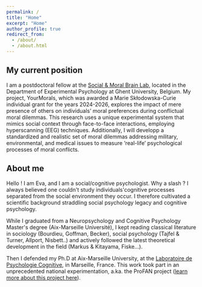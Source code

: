 ```yaml
---
permalink: /
title: "Home"
excerpt: "Home"
author_profile: true
redirect_from: 
  - /about/
  - /about.html
---
```

## My current position

I am a postdoctoral fellow at the [Social & Moral Brain Lab](https://moralsocialbrain.com/), located in the Department of Experimental Psychology at Ghent University, Belgium. 
My project, YourMorals, which was awarded a Marie Skłodowska-Curie individual grant for the years 2024-2026, explores the impact of mere presence of others on individuals’ moral preferences during conflictual moral dilemmas. 
This research uses a unique experimental system that mimics social context through face-to-face interactions, employing hyperscanning (EEG) techniques.
Additionally, I will developp a standardized and realistic set of moral dilemmas addressing military, environmental, and medical issues to measure ‘real-life’ psychological processes of moral conflicts.


## About me
Hello ! I am Eva, and I am a social/cognitive psychologist. Why a slash ? 
I always believed one couldn't study individuals'cognitive processes separated from the social environment they occur. I therefore cultivated a scientific background straddling social psychology legacy and cognitive psychology. 

While I graduated from a Neuropsychology and Cognitive Psychology Master's degree (Aix-Marseille Université), I kept reading classical literature in sociology (Bourdieu, Goffman, Becker), social psychology (Tajfel & Turner, Allport, Nisbett..) and actively followed the latest theoretical development in the field (Markus & Kitayama, Fiske...). 

Then I defended my Ph.D at Aix-Marseille University, at the [Laboratoire de Psychologie Cognitive](https://lpc.univ-amu.fr/fr), in Marseille, France. This work took part in an unprecedented national experimentation, a.ka. the ProFAN project ([learn more about this project here](https://www.education.gouv.fr/bo/16/Hebdo41/MENB1628228N.htm)).


